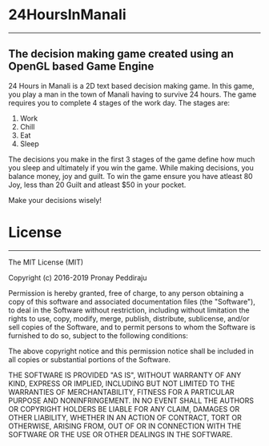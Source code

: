 # 24HoursInManali
--------------------------------------------------------------------------------------------------------------------
The decision making game created using an OpenGL based Game Engine
--------------------------------------------------------------------------------------------------------------------

24 Hours in Manali is a 2D text based decision making game. In this game, you play a man in the town of Manali having to survive 24 hours. The game requires you to complete 4 stages of the work day. The stages are:

1. Work
2. Chill
3. Eat
4. Sleep

The decisions you make in the first 3 stages of the game define how much you sleep and ultimately if you win the game.
While making decisions, you balance money, joy and guilt. To win the game ensure you have atleast 80 Joy, less than 20 Guilt and atleast $50 in your pocket.

Make your decisions wisely!

# License
--------------------------------------------------------------------------------------------------------------------
The MIT License (MIT)

Copyright (c) 2016-2019 Pronay Peddiraju

Permission is hereby granted, free of charge, to any person obtaining a copy
of this software and associated documentation files (the "Software"), to deal
in the Software without restriction, including without limitation the rights
to use, copy, modify, merge, publish, distribute, sublicense, and/or sell
copies of the Software, and to permit persons to whom the Software is
furnished to do so, subject to the following conditions:

The above copyright notice and this permission notice shall be included in all
copies or substantial portions of the Software.

THE SOFTWARE IS PROVIDED "AS IS", WITHOUT WARRANTY OF ANY KIND, EXPRESS OR
IMPLIED, INCLUDING BUT NOT LIMITED TO THE WARRANTIES OF MERCHANTABILITY,
FITNESS FOR A PARTICULAR PURPOSE AND NONINFRINGEMENT. IN NO EVENT SHALL THE
AUTHORS OR COPYRIGHT HOLDERS BE LIABLE FOR ANY CLAIM, DAMAGES OR OTHER
LIABILITY, WHETHER IN AN ACTION OF CONTRACT, TORT OR OTHERWISE, ARISING FROM,
OUT OF OR IN CONNECTION WITH THE SOFTWARE OR THE USE OR OTHER DEALINGS IN THE
SOFTWARE.
